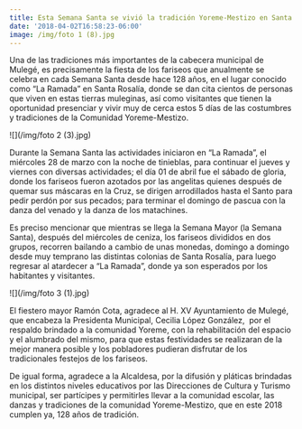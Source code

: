 ```yaml
---
title: Esta Semana Santa se vivió la tradición Yoreme-Mestizo en Santa Rosalía
date: '2018-04-02T16:58:23-06:00'
image: /img/foto 1 (8).jpg
---
```

Una de las tradiciones más importantes de la cabecera municipal de Mulegé, es precisamente la fiesta de los fariseos que anualmente se celebra en cada Semana Santa desde hace 128 años, en el lugar conocido como “La Ramada” en Santa Rosalía, donde se dan cita cientos de personas que viven en estas tierras muleginas, así como visitantes que tienen la oportunidad presenciar y vivir muy de cerca estos 5 días de las costumbres y tradiciones de la Comunidad Yoreme-Mestizo.

![](/img/foto 2 (3).jpg)

Durante la Semana Santa las actividades iniciaron en “La Ramada”, el miércoles 28 de marzo con la noche de tinieblas, para continuar el jueves y viernes con diversas actividades; el día 01 de abril fue el sábado de gloria, donde los fariseos fueron azotados por las angelitas quienes después de quemar sus máscaras en la Cruz, se dirigen arrodillados hasta el Santo para pedir perdón por sus pecados; para terminar el domingo de pascua con la danza del venado y la danza de los matachines.

Es preciso mencionar que mientras se llega la Semana Mayor (la Semana Santa), después del miércoles de ceniza, los fariseos divididos en dos grupos, recorren bailando a cambio de unas monedas, domingo a domingo desde muy temprano las distintas colonias de Santa Rosalía, para luego regresar al atardecer a “La Ramada”, donde ya son esperados por los habitantes y visitantes.

![](/img/foto 3 (1).jpg)

El fiestero mayor Ramón Cota, agradece al H. XV Ayuntamiento de Mulegé, que encabeza la Presidenta Municipal, Cecilia López González,  por el respaldo brindado a la comunidad Yoreme, con la rehabilitación del espacio y el alumbrado del mismo, para que estas festividades se realizaran de la mejor manera posible y los pobladores pudieran disfrutar de los tradicionales festejos de los fariseos.

De igual forma, agradece a la Alcaldesa, por la difusión y pláticas brindadas en los distintos niveles educativos por las Direcciones de Cultura y Turismo municipal, ser partícipes y permitirles llevar a la comunidad escolar, las danzas y tradiciones de la comunidad Yoreme-Mestizo, que en este 2018 cumplen ya, 128 años de tradición.
